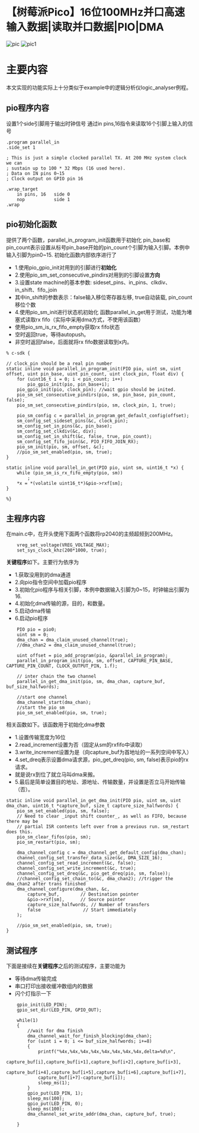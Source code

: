 # 【树莓派Pico】16位100MHz并口高速输入数据|读取并口数据|PIO|DMA

![pic](https://github.com/mxyxbb/parallel-in-pio-dma/assets/53026754/9aa75906-340e-4c0f-accf-4628bbaae57d)
![pic1](https://github.com/mxyxbb/parallel-in-pio-dma/assets/53026754/0c733df9-b818-46f0-b546-9fe2cce0a06d)


# 主要内容

本文实现的功能实际上十分类似于example中的逻辑分析仪logic_analyser例程。

## pio程序内容

设置1个side引脚用于输出时钟信号
通过in pins,16指令来读取16个引脚上输入的信号

```
.program parallel_in
.side_set 1

; This is just a simple clocked parallel TX. At 200 MHz system clock we can
; sustain up to 100 * 32 Mbps (16 used here).
; Data on IN pins 0~15
; Clock output on GPIO pin 16

.wrap_target
    in pins, 16   side 0
    nop           side 1
.wrap
```

## pio初始化函数

提供了两个函数，parallel_in_program_init函数用于初始化
pin_base和pin_count表示设置从标号pin_base开始的pin_count个引脚为输入引脚。本例中输入引脚为pin0~15.
初始化函数内部依序进行了
- 1.使用pio_gpio_init对用到的引脚进行**初始化**
- 2.使用pio_sm_set_consecutive_pindirs对用到的引脚设置**方向**
- 3.设置state machine的基本参数: sideset_pins、in_pins、clkdiv、in_shift、fifo_join
- 其中in_shift的参数表示：false输入移位寄存器左移, true自动装载, pin_count移位个数
- 4.使用pio_sm_init进行状态机初始化
函数parallel_in_get用于测试，功能为堵塞式读取rx fifo（实际中采用dma方式，不使用该函数）
- 使用pio_sm_is_rx_fifo_empty获取rx fifo状态
- 空时返回true，等待autopush。
- 非空时返回false，后面就将rx fifo数据读取到x内。
```
% c-sdk {

// clock_pin should be a real pin number
static inline void parallel_in_program_init(PIO pio, uint sm, uint offset, uint pin_base, uint pin_count, uint clock_pin, float div) {
    for (uint16_t i = 0; i < pin_count; i++)
        pio_gpio_init(pio, pin_base+i);
    pio_gpio_init(pio, clock_pin); //wait gpio should be inited. 
    pio_sm_set_consecutive_pindirs(pio, sm, pin_base, pin_count, false);
    pio_sm_set_consecutive_pindirs(pio, sm, clock_pin, 1, true);
    
    pio_sm_config c = parallel_in_program_get_default_config(offset);
    sm_config_set_sideset_pins(&c, clock_pin);
    sm_config_set_in_pins(&c, pin_base);
    sm_config_set_clkdiv(&c, div);
    sm_config_set_in_shift(&c, false, true, pin_count);
    sm_config_set_fifo_join(&c, PIO_FIFO_JOIN_RX);
    pio_sm_init(pio, sm, offset, &c);
    //pio_sm_set_enabled(pio, sm, true);
}

static inline void parallel_in_get(PIO pio, uint sm, uint16_t *x) {
    while (pio_sm_is_rx_fifo_empty(pio, sm))
        ;
    *x = *(volatile uint16_t*)&pio->rxf[sm];
}

%}
```

## 主程序内容

在main.c中，在开头使用下面两个函数将rp2040的主频超频到200MHz。

```
    vreg_set_voltage(VREG_VOLTAGE_MAX);
    set_sys_clock_khz(200*1000, true);
```

**关键程序**如下。主要行为依序为
- 1.获取没用到的dma通道
- 2.向pio指令空间中加载pio程序
- 3.初始化pio程序与相关引脚，本例中数据输入引脚为0~15，时钟输出引脚为16.
- 4.初始化dma传输的源，目的，和数量。
- 5.启动dma传输
- 6.启动pio程序

```
    PIO pio = pio0;
    uint sm = 0;
    dma_chan = dma_claim_unused_channel(true);
    //dma_chan2 = dma_claim_unused_channel(true);

    uint offset = pio_add_program(pio, &parallel_in_program);
    parallel_in_program_init(pio, sm, offset, CAPTURE_PIN_BASE, CAPTURE_PIN_COUNT, CLOCK_OUTPUT_PIN, 1.f);

    // inter chain the two channel
    parallel_in_get_dma_init(pio, sm, dma_chan, capture_buf, buf_size_halfwords);

    //start one channel
    dma_channel_start(dma_chan);
    //start the pio sm
    pio_sm_set_enabled(pio, sm, true);
```

相关函数如下。该函数用于初始化dma参数
- 1.设置传输宽度为16位
- 2.read_increment设置为否（固定从sm的rxfifo中读取）
- 3.write_increment设置为是（向capture_buf为首地址的一系列空间中写入）
- 4.set_dreq表示设置dma请求源，pio_get_dreq(pio, sm, false)表示pio的rx请求。
- 就是说rx到位了就立马叫dma来搬。
- 5.最后是简单设置目的地址、源地址、传输数量，并设置是否立马开始传输（否）。

```
static inline void parallel_in_get_dma_init(PIO pio, uint sm, uint dma_chan, uint16_t *capture_buf, size_t capture_size_halfwords) {
    pio_sm_set_enabled(pio, sm, false);
    // Need to clear _input shift counter_, as well as FIFO, because there may be
    // partial ISR contents left over from a previous run. sm_restart does this.
    pio_sm_clear_fifos(pio, sm);
    pio_sm_restart(pio, sm);

    dma_channel_config c = dma_channel_get_default_config(dma_chan);
    channel_config_set_transfer_data_size(&c, DMA_SIZE_16);
    channel_config_set_read_increment(&c, false);
    channel_config_set_write_increment(&c, true);
    channel_config_set_dreq(&c, pio_get_dreq(pio, sm, false));
    //channel_config_set_chain_to(&c, dma_chan2); //trigger the dma_chan2 after trans finished
    dma_channel_configure(dma_chan, &c,
        capture_buf,        // Destination pointer
        &pio->rxf[sm],      // Source pointer
        capture_size_halfwords, // Number of transfers
        false                // Start immediately
    );
    
    //pio_sm_set_enabled(pio, sm, true);
}
```

## 测试程序

下面是接续在**关键程序**之后的测试程序，主要功能为
- 等待dma传输完成
- 串口打印出接收缓冲数组内的数据
- 闪个灯指示一下

```
    gpio_init(LED_PIN);
    gpio_set_dir(LED_PIN, GPIO_OUT);

    while(1)
    {
        //wait for dma finish
        dma_channel_wait_for_finish_blocking(dma_chan);
        for (uint i = 0; i <= buf_size_halfwords; i+=8)
        {
            printf("%4x,%4x,%4x,%4x,%4x,%4x,%4x,%4x,delta=%d\n",
            capture_buf[i],capture_buf[i+1],capture_buf[i+2],capture_buf[i+3],
            capture_buf[i+4],capture_buf[i+5],capture_buf[i+6],capture_buf[i+7],
            capture_buf[i+7]-capture_buf[i]);
            sleep_ms(1);
        }
        gpio_put(LED_PIN, 1);
        sleep_ms(100);
        gpio_put(LED_PIN, 0);
        sleep_ms(100);
        dma_channel_set_write_addr(dma_chan, capture_buf, true);

    }
```
